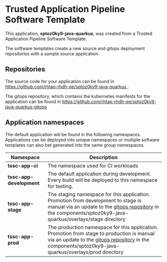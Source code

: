 # Trusted Application Pipeline Software Template

This application, **sptoz0ky9-java-quarkus**, was created from a Trusted Application Pipeline Software Template.

The software templates create a new source and gitops deployment repositories with a sample source application. 

## Repositories

The source code for your application can be found in [https://github.com/rhtap-rhdh-qe/sptoz0ky9-java-quarkus ](https://github.com/rhtap-rhdh-qe/sptoz0ky9-java-quarkus ).
 
The gitops repository, which contains the kubernetes manifests for the application can be found in 
[https://github.com/rhtap-rhdh-qe/sptoz0ky9-java-quarkus-gitops ](https://github.com/rhtap-rhdh-qe/sptoz0ky9-java-quarkus-gitops ) 

## Application namespaces 

The default application will be found in the following namespaces. Applications can be deployed into unique namespaces or multiple software templates can also bet generated into the same group namespaces.  

|  Namespace   |  Description   |  
| -------- | -------- |
| **tssc-app-ci** | The namespace used for CI workloads |
| **tssc-app-development** | The default application during development. Every build will be deployed to this namespace for testing. |
| **tssc-app-stage** | The staging namespace for this application. Promotion from development to stage is manual via an update to the [gitops repository](https://github.com/rhtap-rhdh-qe/sptoz0ky9-java-quarkus-gitops ) in the components/sptoz0ky9-java-quarkus/overlays/stage directory |
| **tssc-app-prod** | The production namespace for this application. Promotion from stage to production is manual via an update to the [gitops repository](https://github.com/rhtap-rhdh-qe/sptoz0ky9-java-quarkus-gitops ) in the components/sptoz0ky9-java-quarkus/overlays/prod directory |